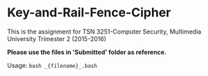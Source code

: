 # Key-and-Rail-Fence-Cipher
This is the assignment for TSN 3251-Computer Security, Multimedia University Trimester 2 (2015-2016)

**Please use the files in 'Submitted' folder as reference.**

Usage:
`bash _{filename}_.bash`


